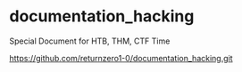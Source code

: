 # documentation_hacking
Special Document for HTB, THM, CTF Time

https://github.com/returnzero1-0/documentation_hacking.git
